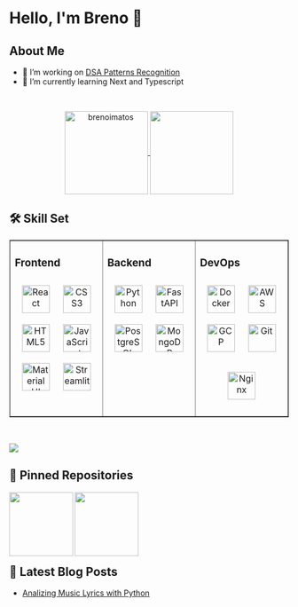 # Hello, I'm Breno 👋

## About Me

- 🔭 I’m working on [DSA Patterns Recognition](https://github.com/brenoimatos/dsa-patterns-recognition)
- 🌱 I’m currently learning Next and Typescript


<br>

<p align="center">
  <a href="https://github.com/brenoimatos/github-readme-streak-stats" title="Go to Source">
    <img align="center" height="150" src="https://github-readme-streak-stats.herokuapp.com/?user=brenoimatos&theme=dracula&hide_border=false" alt="brenoimatos">
  </a>
  <a href="https://github.com/brenoimatos">
    <img align="center" height="150" src="https://github-readme-stats.vercel.app/api/top-langs/?username=brenoimatos&layout=donut&theme=dracula&hide=jupyter%20notebook">
  </a>
</p>


## 🛠 Skill Set  
<table border="1"><tr><td valign="top" width="33%">

### **Frontend**  
<div align="center">  
<a href="https://reactjs.org/" target="_blank"><img style="margin: 10px" src="https://profilinator.rishav.dev/skills-assets/react-original-wordmark.svg" alt="React" height="50" /></a>  
<a href="https://www.w3schools.com/css/" target="_blank"><img style="margin: 10px" src="https://profilinator.rishav.dev/skills-assets/css3-original-wordmark.svg" alt="CSS3" height="50" /></a>  
<a href="https://en.wikipedia.org/wiki/HTML5" target="_blank"><img style="margin: 10px" src="https://profilinator.rishav.dev/skills-assets/html5-original-wordmark.svg" alt="HTML5" height="50" /></a>  
<a href="https://www.javascript.com/" target="_blank"><img style="margin: 10px" src="https://profilinator.rishav.dev/skills-assets/javascript-original.svg" alt="JavaScript" height="50" /></a>  
<a href="https://mui.com/" target="_blank"><img style="margin: 10px" src="https://profilinator.rishav.dev/skills-assets/mui.png" alt="Material UI" height="50" /></a>
<a href="https://streamlit.io/" target="_blank"><img style="margin: 10px" src="https://gitlab.com/uploads/-/system/project/avatar/20476870/streamlit.png" alt="Streamlit" height="50" /></a>  
  
</div>

</td><td valign="top" width="33%">

### **Backend**  
<div align="center">
<a href="https://www.python.org/" target="_blank"><img style="margin: 10px" src="https://profilinator.rishav.dev/skills-assets/python-original.svg" alt="Python" height="50" /></a>
<a href="https://fastapi.tiangolo.com/" target="_blank"><img style="margin: 10px" src="https://fastapi.tiangolo.com/img/logo-margin/logo-teal.png" alt="FastAPI" height="50" /></a>  
<a href="https://www.postgresql.org/" target="_blank"><img style="margin: 10px" src="https://profilinator.rishav.dev/skills-assets/postgresql-original-wordmark.svg" alt="PostgreSQL" height="50" /></a>
<a href="https://www.mongodb.com/" target="_blank"><img style="margin: 10px" src="https://profilinator.rishav.dev/skills-assets/mongodb-original-wordmark.svg" alt="MongoDB" height="50" /></a>  
 
</div>

</td><td valign="top" width="33%">

### **DevOps**  
<div align="center">  
<a href="https://www.docker.com/" target="_blank"><img style="margin: 10px" src="https://profilinator.rishav.dev/skills-assets/docker-original-wordmark.svg" alt="Docker" height="50" /></a>
<a href="https://aws.amazon.com/" target="_blank"><img style="margin: 10px" src="https://d1.awsstatic.com/PTNR_AWS_logo_300x300_BWColor.8a63bc4699377744833f0da71b08acc09bc1b85c.png" alt="AWS" height="50" /></a>  
<a href="https://cloud.google.com/" target="_blank"><img style="margin: 10px" src="https://profilinator.rishav.dev/skills-assets/google_cloud-icon.svg" alt="GCP" height="50" /></a>  
<a href="https://github.com/" target="_blank"><img style="margin: 10px" src="https://profilinator.rishav.dev/skills-assets/git-scm-icon.svg" alt="Git" height="50" /></a>  

<a href="https://www.nginx.com/" target="_blank"><img style="margin: 10px" src="https://profilinator.rishav.dev/skills-assets/nginx-original.svg" alt="Nginx" height="50" /></a>   
</div>

</td></tr></table>  
<br/>  

![](https://komarev.com/ghpvc/?username=brenoimatos)
## 📌 Pinned Repositories

<div width="100%" align="center">
  <a align="left" href="https://github.com/brenoimatos/credit-decision" title="Credit Decision Engine">
    <img align="left" height="115" src="https://github-readme-stats.vercel.app/api/pin/?username=brenoimatos&repo=credit-decision&theme=react&border_color=61dafb&border_radius=10">
  </a>
  <a align="left" href="https://github.com/brenoimatos/ticket-trade" title="Banca Ingressos">
    <img align="left" height="115" src="https://github-readme-stats.vercel.app/api/pin/?username=brenoimatos&repo=ticket-trade&theme=react&border_color=61dafb&border_radius=10">
  </a>
</div>

<br/><br/><br/><br/><br/><br/>



## 📝 Latest Blog Posts

- [Analizing Music Lyrics with Python](https://brenoimatos.medium.com/quem-tem-o-maior-vocabul%C3%A1rio-do-rap-nacional-ddbbdc902779)

